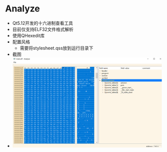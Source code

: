 # Analyze

- Qt5.12开发的十六进制查看工具
- 目前仅支持ELF32文件格式解析
- 使用QHexedit库
- 配置风格
  - 需要将stylesheet.qss放到运行目录下
- 截图
- ![1592453192563](./assets/1592453192563.png)
